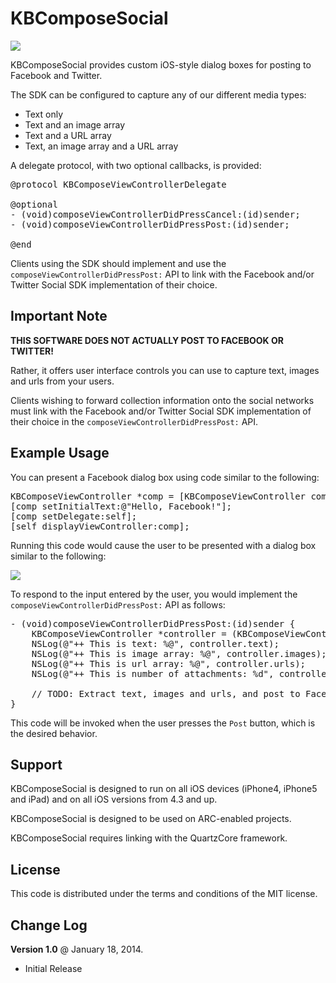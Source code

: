 KBComposeSocial
===============

<img src="http://farm6.staticflickr.com/5492/12025528914_97b1b11047.jpg" />

KBComposeSocial provides custom iOS-style dialog boxes for posting to Facebook and Twitter.

The SDK can be configured to capture any of our different media types:

<ul>
<li>Text only</li>
<li>Text and an image array</li>
<li>Text and a URL array</li>
<li>Text, an image array and a URL array</li>
</ul>

A delegate protocol, with two optional callbacks, is provided:

<pre>
@protocol KBComposeViewControllerDelegate <NSObject>

@optional
- (void)composeViewControllerDidPressCancel:(id)sender;
- (void)composeViewControllerDidPressPost:(id)sender;

@end
</pre>

Clients using the SDK should implement and use the <code>composeViewControllerDidPressPost:</code> API to link with the Facebook and/or Twitter Social SDK implementation of their choice.

Important Note
-------------- 

<b>THIS SOFTWARE DOES NOT ACTUALLY POST TO FACEBOOK OR TWITTER!</b>

Rather, it offers user interface controls you can use to capture text, images and urls from your users.

Clients wishing to forward collection information onto the social networks must link with the Facebook and/or Twitter Social SDK implementation of their choice in the <code>composeViewControllerDidPressPost:</code> API.

Example Usage 
------------- 

You can present a Facebook dialog box using code similar to the following:

<pre>
KBComposeViewController *comp = [KBComposeViewController composeViewControllerForServiceType:KBServiceTypeFacebook];
[comp setInitialText:@"Hello, Facebook!"];
[comp setDelegate:self];
[self displayViewController:comp];
</pre>

Running this code would cause the user to be presented with a dialog box similar to the following:

<img src="http://farm4.staticflickr.com/3828/12024234055_3785c07817.jpg" />

To respond to the input entered by the user, you would implement the <code>composeViewControllerDidPressPost:</code> API as follows:

<pre>
- (void)composeViewControllerDidPressPost:(id)sender {
    KBComposeViewController *controller = (KBComposeViewController*)sender;
    NSLog(@"++ This is text: %@", controller.text);
    NSLog(@"++ This is image array: %@", controller.images);
    NSLog(@"++ This is url array: %@", controller.urls);
    NSLog(@"++ This is number of attachments: %d", controller.attachmentsCount);

    // TODO: Extract text, images and urls, and post to Facebook/Twitter using your SDK
}
</pre>

This code will be invoked when the user presses the <code>Post</code> button, which is the desired behavior.

Support
------- 

KBComposeSocial is designed to run on all iOS devices (iPhone4, iPhone5 and iPad) and on all iOS versions from 4.3 and up.

KBComposeSocial is designed to be used on ARC-enabled projects.

KBComposeSocial requires linking with the QuartzCore framework.

License
------- 

This code is distributed under the terms and conditions of the MIT license.

Change Log
---------- 

<b>Version 1.0</b> @ January 18, 2014.

<ul>
<li>Initial Release</li>
</ul>